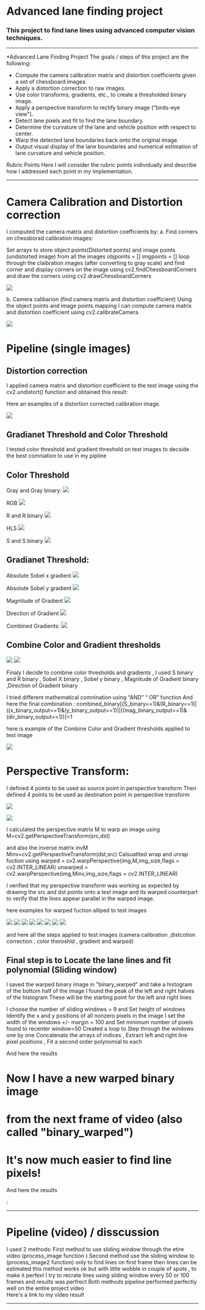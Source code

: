 # Advanced lane finding project
### This project to find lane lines using advanced computer vision techniques.
________________________________________
*Advanced Lane Finding Project
The goals / steps of this project are the following:
*	Compute the camera calibration matrix and distortion coefficients given a set of chessboard images.
*	Apply a distortion correction to raw images.
*	Use color transforms, gradients, etc., to create a thresholded binary image.
*	Apply a perspective transform to rectify binary image ("birds-eye view").
*	Detect lane pixels and fit to find the lane boundary.
*	Determine the curvature of the lane and vehicle position with respect to center.
*	Warp the detected lane boundaries back onto the original image.
*	Output visual display of the lane boundaries and numerical estimation of lane curvature and vehicle position.

Rubric Points
Here I will consider the rubric points individually and describe how I addressed each point in my implementation.
________________________________________
# Camera Calibration and Distortion correction
I computed the camera matrix and distortion coefficients by:
a.	Find corners on chessborad calibration images:

Set arrays to store object points(Distorted points) and image points (undistorted image) from all the images
objpoints = [] 
imgpoints = []
loop through the claibration images (after converting to gray scale) and find corner and display corners on the image using cv2.findChessboardCorners and draw the corners using cv2.drawChessboardCorners

![](https://github.com/emilkaram/Advanced-Lane-Finding-CarND-Udacity-T1_Project4/blob/master/images/1.png)


b.	Camera calibarion (find camera matrix and distortion coefficient)
Using the object points and image points mapping I can compute camera matrix and distortion coefficient using cv2.calibrateCamera

![](https://github.com/emilkaram/Advanced-Lane-Finding-CarND-Udacity-T1_Project4/blob/master/images/2.png)


# Pipeline (single images)

## Distortion correction
I applied camera matrix and distortion coefficient to the test image using the cv2.undistort() function and obtained this result:


  Here an examples of a distortion corrected calibration image.

![](https://github.com/emilkaram/Advanced-Lane-Finding-CarND-Udacity-T1_Project4/blob/master/images/3.png)

## Gradianet Threshold and Color Threshold
I tested color threshold and gradient threshold on test images to decside the best comniation to use in my pipline


## Color Threshold

Gray and Gray binary:
![](https://github.com/emilkaram/Advanced-Lane-Finding-CarND-Udacity-T1_Project4/blob/master/images/4.png)

RGB
![](https://github.com/emilkaram/Advanced-Lane-Finding-CarND-Udacity-T1_Project4/blob/master/images/5.png)

R and R binary
![](https://github.com/emilkaram/Advanced-Lane-Finding-CarND-Udacity-T1_Project4/blob/master/images/6.png)

HLS
![](https://github.com/emilkaram/Advanced-Lane-Finding-CarND-Udacity-T1_Project4/blob/master/images/7.png)

S and S binary
![](https://github.com/emilkaram/Advanced-Lane-Finding-CarND-Udacity-T1_Project4/blob/master/images/8.png)


## Gradianet Threshold:
 
Absolute Sobel x gradient
![](https://github.com/emilkaram/Advanced-Lane-Finding-CarND-Udacity-T1_Project4/blob/master/images/9.png)

Absolute Sobel y gradient
![](https://github.com/emilkaram/Advanced-Lane-Finding-CarND-Udacity-T1_Project4/blob/master/images/10.png)

Magnitude of Gradient
![](https://github.com/emilkaram/Advanced-Lane-Finding-CarND-Udacity-T1_Project4/blob/master/images/11.png)

Direction of Gradient
![](https://github.com/emilkaram/Advanced-Lane-Finding-CarND-Udacity-T1_Project4/blob/master/images/12.png)

Combined Gradients:
![](https://github.com/emilkaram/Advanced-Lane-Finding-CarND-Udacity-T1_Project4/blob/master/images/13.png) 

 
## Combine Color and Gradient thresholds
![](https://github.com/emilkaram/Advanced-Lane-Finding-CarND-Udacity-T1_Project4/blob/master/images/14.png)
![](https://github.com/emilkaram/Advanced-Lane-Finding-CarND-Udacity-T1_Project4/blob/master/images/15.png)

Finaly I decide to combine color thresholds and gradients , I used S binary and R binary , Sobel X binary , Sobel y binary , Magnitude of Gradient binary ,Direction of Gradient binary 

I tried different mathematical comnination using “AND”  “ OR” function 
And here the final combination :
combined_binary[(S_binary==1)&(R_binary==1)|((x_binary_output==1)&(y_binary_output==1))|((mag_binary_output==1)&(dir_binary_output==1))]=1

 here is example of the Combine Color and Gradient thresholds applied to test image
 
 ![](https://github.com/emilkaram/Advanced-Lane-Finding-CarND-Udacity-T1_Project4/blob/master/images/16.png)




# Perspective Transform:

I defined 4 points to be used as source point in perspective transform
Then defined 4 points to be used as destination point in perspective transform

 ![](https://github.com/emilkaram/Advanced-Lane-Finding-CarND-Udacity-T1_Project4/blob/master/images/17.png)

  ![](https://github.com/emilkaram/Advanced-Lane-Finding-CarND-Udacity-T1_Project4/blob/master/images/18.png)



I calculated the perspective matrix M to warp an image using 
        M=cv2.getPerspectiveTransform(src,dst)

and also the inverse matrix invM  
 Minv=cv2.getPerspectiveTransform(dst,src)
Calsuatlted wrap and unrap fuction using 
warped = cv2.warpPerspective(img,M,img_size,flags = cv2.INTER_LINEAR)
        unwarped = cv2.warpPerspective(img,Minv,img_size,flags = cv2.INTER_LINEAR)

I verified that my perspective transform was working as expected by drawing the src and dst points onto a test image and its warped counterpart to verify that the lines appear parallel in the warped image.

here examples for warped fuction alliped to test images

 ![](https://github.com/emilkaram/Advanced-Lane-Finding-CarND-Udacity-T1_Project4/blob/master/images/19.png)
 ![](https://github.com/emilkaram/Advanced-Lane-Finding-CarND-Udacity-T1_Project4/blob/master/images/20.png)
 ![](https://github.com/emilkaram/Advanced-Lane-Finding-CarND-Udacity-T1_Project4/blob/master/images/21.png)
 ![](https://github.com/emilkaram/Advanced-Lane-Finding-CarND-Udacity-T1_Project4/blob/master/images/22.png)
 ![](https://github.com/emilkaram/Advanced-Lane-Finding-CarND-Udacity-T1_Project4/blob/master/images/23.png)
 ![](https://github.com/emilkaram/Advanced-Lane-Finding-CarND-Udacity-T1_Project4/blob/master/images/24.png)
 ![](https://github.com/emilkaram/Advanced-Lane-Finding-CarND-Udacity-T1_Project4/blob/master/images/25.png)
 ![](https://github.com/emilkaram/Advanced-Lane-Finding-CarND-Udacity-T1_Project4/blob/master/images/26.png)


and here all the steps applied to test images (camera calibration ,distcotion correction , color theroshld , gradient and warped)


## Final step is to Locate the lane lines and fit polynomial (Sliding window)
l saved the warped binary image in "binary_warped" and take a histogram of the bottom half of the image 
I found the peak of the left and right halves of the histogram
 These will be the starting point for the left and right lines

I choose the number of sliding windows = 9 and Set height of windows
Identify the x and y positions of all nonzero pixels in the image
I set the width of the windows +/- margin = 100 and Set minimum number of pixels found to recenter window=50
Created a loop to Step through the windows one by one
Concatenate the arrays of indices , Extract left and right line pixel positions , Fit a second order polynomial to each 

And here the results


# Now I have a new warped binary image 
# from the next frame of video (also called "binary_warped")
# It's now much easier to find line pixels!
And here the results





 
 
 
   :
 
________________________________________
# Pipeline (video) / disscussion
I used 2 methods:
First method to use sliding window through the etire video (process_image function )
Second method use the sliding window to (process_image2 function) only to find lines on first frame then lines can be estimated this method works ok but with little wobble in couple of spots , to make it perfext I try to recrate lines using sliding window every 50 or 100 frames and results was perfrect 
Both methods pipeline performed perfectly well on the entire project video  
Here's a link to my video result
________________________________________
 
 


